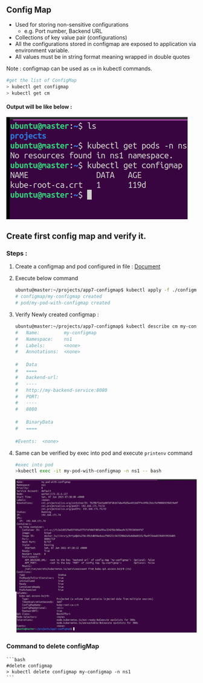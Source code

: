 ## Config Map

- Used for storing non-sensitive configurations
    - e.g. Port number, Backend URL
- Collections of key value pair (configurations)
- All the configurations stored in configmap are exposed to application via environment variable.
- All values must be in string format meaning wrapped in double quotes

Note : configmap can be used as `cm` in kubectl commands.

```bash
#get the list of ConfigMap
> kubectl get configmap
> kubectl get cm
```

#### Output will be like below :

![Document](./images/default-configmap.png)


## Create first config map and verify it.

### Steps :
1. Create a configmap and pod configured in file : [Document](./firstConfigMap.yaml)
2. Execute below command
    ```bash
    ubuntu@master:~/projects/app7-configmap$ kubectl apply -f ./configmap1.yaml 
    # configmap/my-configmap created
    # pod/my-pod-with-configmap created
    ```
3. Verify Newly created configmap :

    ```bash
    ubuntu@master:~/projects/app7-configmap$ kubectl describe cm my-configmap -n ns1
    #   Name:         my-configmap
    #   Namespace:    ns1
    #   Labels:       <none>
    #   Annotations:  <none>

    #   Data
    #   ====
    #   backend-url:
    #   ----
    #   http://my-backend-service:8080
    #   PORT:
    #   ----
    #   8080
   
    #   BinaryData
    #   ====

    #Events:  <none>
    ```
4. Same can be verified by exec into pod and execute `printenv` command

    ```bash
    #exec into pod
    >kubectl exec -it my-pod-with-configmap -n ns1 -- bash
    ```
    ![Document](./images/pod-deatails-with-env.png)

### Command to delete configMap

    ```bash
    #delete configmap
    > kubectl delete configmap my-configmap -n ns1
    ```